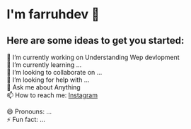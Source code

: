  # I'm farruhdev 👋     

## Here are some ideas to get you started:

  🔭 I’m currently working on Understanding Wep devlopment  
  🌱 I’m currently learning ...        
  👯 I’m looking to collaborate on ...  
  🤔 I’m looking for help with ...  
  💬 Ask me about Anything  
  📫 How to reach me:   [Instagram](https://www.instagram.com/)   

  😄 Pronouns: ...  
  ⚡ Fun fact: ...  

